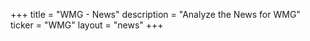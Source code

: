 +++
title = "WMG - News"
description = "Analyze the News for WMG"
ticker = "WMG"
layout = "news"
+++

